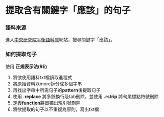 # 提取含有關鍵字「應該」的句子
### 語料來源
進入[中央研究院平衡語料庫](https://asbc.iis.sinica.edu.tw/)網站，搜尋關鍵字「應該」。
### 如何提取句子
使用 **正規表示法(RE)** 
1. 將欲使用語料txt檔讀取進程式
2. 將原始資料以more拆分成多個字串
3. 再找出字串中所需句子的**pattern**後提取句子
4. 使用 **.replace** 將多餘換行及tab刪除，並使用 **.rstrip** 將句尾標點符號刪除
5. 定義**function**將單獨出現引號刪除
6. 將欲提取的句子以不重複為原則，寫出txt檔
